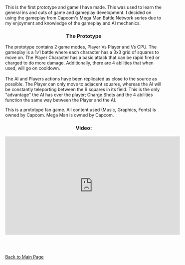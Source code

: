 <p>This is the first prototype and game I have made. This was used to learn the general ins and outs of game and gameplay development. I decided on using the gameplay from Capcom's Mega Man Battle Network series due to my enjoyment and knowledge of the gameplay and AI mechanics.</p>

<h3><p align="center">The Prototype</p></h3>

<p>The prototype contains 2 game modes, Player Vs Player and Vs CPU. The gameplay is a 1v1 battle where each character has a 3x3 grid of squares to move on. The Player Character has a basic attack that can be rapid fired or charged to do more damage. Additionally, there are 4 abilities that when used, will go on cooldown.<br>
<br>
The AI and Players actions have been replicated as close to the source as possible. The Player can only move to adjacent squares, whereas the AI will be constantly teleporting between the 9 squares in its field. This is the only "advantage" the AI has over the player; Charge Shots and the 4 abilities function the same way between the Player and the AI.</p>

<p>This is a prototype fan game. All content used (Music, Graphics, Fonts) is owned by Capcom. Mega Man is owned by Capcom.</p>

<h3><p align="center">Video:</p></h3>
<p align = "center"><iframe width="560" height="315" src="https://www.youtube.com/embed/Ph6Hncn1U4w" frameborder="0" allowfullscreen></iframe></p>

<br>
<br>
<p align="ceter"><a href="http://mvpet.github.io/">Back to Main Page</a></p>
